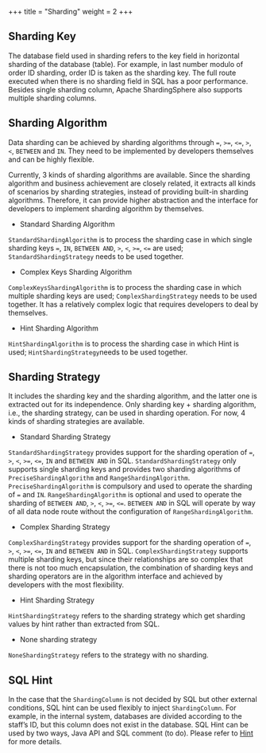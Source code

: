 +++
title = "Sharding"
weight = 2
+++

## Sharding Key

The database field used in sharding refers to the key field in horizontal sharding of the database (table). 
For example, in last number modulo of order ID sharding, order ID is taken as the sharding key. 
The full route executed when there is no sharding field in SQL has a poor performance. 
Besides single sharding column, Apache ShardingSphere also supports multiple sharding columns.

## Sharding Algorithm

Data sharding can be achieved by sharding algorithms through `=`, `>=`, `<=`, `>`, `<`, `BETWEEN` and `IN`. 
They need to be implemented by developers themselves and can be highly flexible.

Currently, 3 kinds of sharding algorithms are available. 
Since the sharding algorithm and business achievement are closely related, it extracts all kinds of scenarios by sharding strategies, instead of providing built-in sharding algorithms. 
Therefore, it can provide higher abstraction and the interface for developers to implement sharding algorithm by themselves.

- Standard Sharding Algorithm

`StandardShardingAlgorithm` is to process the sharding case in which single sharding keys `=`, `IN`, `BETWEEN AND`, `>`, `<`, `>=`, `<=` are used; `StandardShardingStrategy` needs to be used together.

- Complex Keys Sharding Algorithm

`ComplexKeysShardingAlgorithm` is to process the sharding case in which multiple sharding keys are used; `ComplexShardingStrategy` needs to be used together.
It has a relatively complex logic that requires developers to deal by themselves.

- Hint Sharding Algorithm

`HintShardingAlgorithm` is to process the sharding case in which Hint is used; `HintShardingStrategy`needs to be used together.

## Sharding Strategy

It includes the sharding key and the sharding algorithm, and the latter one is extracted out for its independence. 
Only sharding key + sharding algorithm, i.e., the sharding strategy, can be used in sharding operation. For now, 4 kinds of sharding strategies are available.

- Standard Sharding Strategy

`StandardShardingStrategy` provides support for the sharding operation of `=`, `>`, `<`, `>=`, `<=`, `IN` and `BETWEEN AND` in SQL. 
`StandardShardingStrategy` only supports single sharding keys and provides two sharding algorithms of `PreciseShardingAlgorithm` and `RangeShardingAlgorithm`. 
`PreciseShardingAlgorithm` is compulsory and used to operate the sharding of `=` and `IN`. 
`RangeShardingAlgorithm` is optional and used to operate the sharding of `BETWEEN AND`, `>`, `<`, `>=`, `<=`. 
`BETWEEN AND` in SQL will operate by way of all data node route without the configuration of `RangeShardingAlgorithm`.

- Complex Sharding Strategy

`ComplexShardingStrategy` provides support for the sharding operation of `=`, `>`, `<`, `>=`, `<=`, `IN` and `BETWEEN AND` in SQL. 
`ComplexShardingStrategy` supports multiple sharding keys, but since their relationships are so complex that there is not too much encapsulation, 
the combination of sharding keys and sharding operators are in the algorithm interface and achieved by developers with the most flexibility.

- Hint Sharding Strategy

`HintShardingStrategy` refers to the sharding strategy which get sharding values by hint rather than extracted from SQL.

- None sharding strategy

`NoneShardingStrategy` refers to the strategy with no sharding.

## SQL Hint

In the case that the `ShardingColumn` is not decided by SQL but other external conditions, SQL hint can be used flexibly to inject `ShardingColumn`. 
For example, in the internal system, databases are divided according to the staff’s ID, but this column does not exist in the database. 
SQL Hint can be used by two ways, Java API and SQL comment (to do).
Please refer to [Hint](/en/features/sharding/concept/hint/) for more details.
